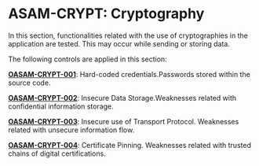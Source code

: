 
# ASAM-CRYPT: Cryptography

In this section, functionalities related with the use of cryptographies in the application are tested. This may occur while sending or storing data.

The following controls are applied in this section:


**[OASAM-CRYPT-001](https://github.com/b66l/OASAM/blob/master/oasam-crypt-cryptography/oasam-crypt-001-hard-coded-credentials.md)**: Hard-coded credentials.Passwords stored within the source code.

**[OASAM-CRYPT-002](https://github.com/b66l/OASAM/blob/master/oasam-crypt-cryptography/oasam-crypt-002-insecure-data-storage.md)**: Insecure Data Storage.Weaknesses related with confidential information storage.

**[OASAM-CRYPT-003](https://github.com/b66l/OASAM/blob/master/oasam-crypt-cryptography/oasam-crypt-003-insecure-use-of-transport-protocol.md)**: Insecure use of Transport Protocol. Weaknesses related with unsecure information flow.

**[OASAM-CRYPT-004](https://github.com/b66l/OASAM/blob/master/oasam-crypt-cryptography/oasam-crypt-004-certificate-pinning.md)**: Certificate Pinning. Weaknesses related with trusted chains of digital certifications.
